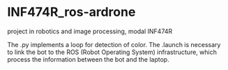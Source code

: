 # INF474R_ros-ardrone
project in robotics and image processing, modal INF474R 

The .py implements a loop for detection of color.
The .launch is necessary to link the bot to the ROS (Robot Operating System) infrastructure, which process the information between the bot and the laptop.  
